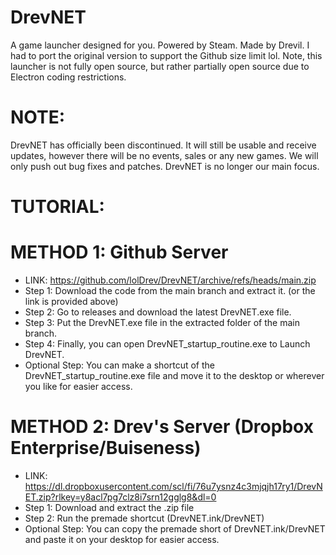 # DrevNET
A game launcher designed for you. Powered by Steam. Made by Drevil. I had to port the original version to support the Github size limit lol. Note, this launcher is not fully open source, but rather partially open source due to Electron coding restrictions.

# NOTE:
DrevNET has officially been discontinued. It will still be usable and receive updates, however there will be no events, sales or any new games. We will only push out bug fixes and patches. DrevNET is no longer our main focus.

# TUTORIAL:

# METHOD 1: Github Server
- LINK: https://github.com/lolDrev/DrevNET/archive/refs/heads/main.zip
- Step 1: Download the code from the main branch and extract it. (or the link is provided above)
- Step 2: Go to releases and download the latest DrevNET.exe file.
- Step 3: Put the DrevNET.exe file in the extracted folder of the main branch.
- Step 4: Finally, you can open DrevNET_startup_routine.exe to Launch DrevNET.
- Optional Step: You can make a shortcut of the DrevNET_startup_routine.exe file and move it to the desktop or wherever you like for easier access.

# METHOD 2: Drev's Server (Dropbox Enterprise/Buiseness)
- LINK: https://dl.dropboxusercontent.com/scl/fi/76u7ysnz4c3mjqjh17ry1/DrevNET.zip?rlkey=y8acl7pg7clz8i7srn12gglg8&dl=0
- Step 1: Download and extract the .zip file
- Step 2: Run the premade shortcut (DrevNET.ink/DrevNET)
- Optional Step: You can copy the premade short of DrevNET.ink/DrevNET and paste it on your desktop for easier access.
